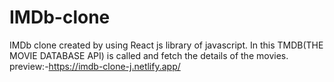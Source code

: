 # IMDb-clone
IMDb clone created by using React js library of javascript. In this TMDB(THE MOVIE DATABASE API) is called and fetch the details of the movies.
preview:-https://imdb-clone-j.netlify.app/
